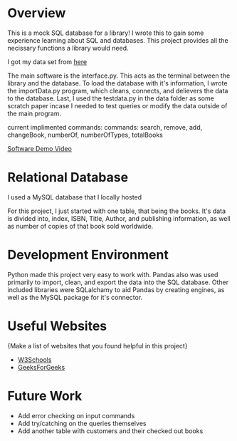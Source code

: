 # Overview

This is a mock SQL database for a library! I wrote this to gain some experience learning about SQL and databases. This project provides all the necissary functions a library would need. 

I got my data set from [here](https://www.theguardian.com/news/datablog/2011/jan/01/top-100-books-of-all-time)

The main software is the interface.py. This acts as the terminal between the library and the database. To load the database with it's information, I wrote the importData.py program, which cleans, connects, and delievers the data to the database. Last, I used the testdata.py in the data folder as some scratch paper incase I needed to test queries or modify the data outside of the main program. 

current implimented commands: commands: search, remove, add, changeBook, numberOf, numberOfTypes, totalBooks

[Software Demo Video](https://youtu.be/2lfN0DlVUTg)

# Relational Database

I used a MySQL database that I locally hosted

For this project, I just started with one table, that being the books. It's data is divided into, index, ISBN, Title, Author, and publishing information, as well as number of copies of that book sold worldwide.

# Development Environment

Python made this project very easy to work with. Pandas also was used primarily to import, clean, and export the data into the SQL database. Other included libraries were SQLalchamy to aid Pandas by creating engines, as well as the MySQL package for it's connector.

# Useful Websites

{Make a list of websites that you found helpful in this project}
* [W3Schools](https://www.w3schools.com/sql/)
* [GeeksForGeeks](https://www.geeksforgeeks.org/mysql-common-mysql-queries/)

# Future Work

* Add error checking on input commands
* Add try/catching on the queries themselves
* Add another table with customers and their checked out books

